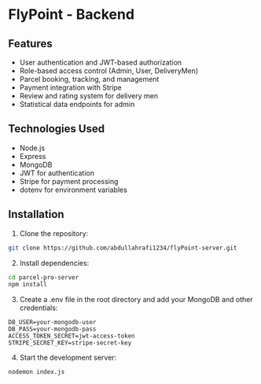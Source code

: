 # FlyPoint - Backend

## Features

- User authentication and JWT-based authorization
- Role-based access control (Admin, User, DeliveryMen)
- Parcel booking, tracking, and management
- Payment integration with Stripe
- Review and rating system for delivery men
- Statistical data endpoints for admin

## Technologies Used

- Node.js
- Express
- MongoDB
- JWT for authentication
- Stripe for payment processing
- dotenv for environment variables

## Installation

1. Clone the repository:

```bash
git clone https://github.com/abdullahrafi1234/flyPoint-server.git
```

2. Install dependencies:

```bash
cd parcel-pro-server
npm install
```

3. Create a .env file in the root directory and add your MongoDB and other credentials:

 ```env
DB_USER=your-mongodb-user
DB_PASS=your-mongodb-pass
ACCESS_TOKEN_SECRET=jwt-access-token
STRIPE_SECRET_KEY=stripe-secret-key
```

4. Start the development server:

```bash
nodemon index.js
```
